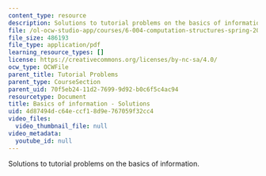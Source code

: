 ```yaml
---
content_type: resource
description: Solutions to tutorial problems on the basics of information.
file: /ol-ocw-studio-app/courses/6-004-computation-structures-spring-2009/4d87494dc64eccf18d9e767059f32cc4_MIT6_004s09_tutor01_sol.pdf
file_size: 486193
file_type: application/pdf
learning_resource_types: []
license: https://creativecommons.org/licenses/by-nc-sa/4.0/
ocw_type: OCWFile
parent_title: Tutorial Problems
parent_type: CourseSection
parent_uid: 70f5eb24-11d2-7699-9d92-b0c6f5c4ac94
resourcetype: Document
title: Basics of information - Solutions
uid: 4d87494d-c64e-ccf1-8d9e-767059f32cc4
video_files:
  video_thumbnail_file: null
video_metadata:
  youtube_id: null
---
```

Solutions to tutorial problems on the basics of information.